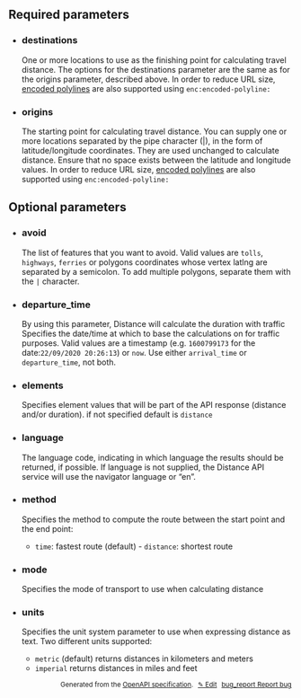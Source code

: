 <!--- This is a generated file, do not edit! -->
<!--- [START woosmap_http_parameters_distancedistancematrix] -->
<h2 id="required-parameters">Required parameters</h2>

-   <h3 class="parameter-name" id="destinations">destinations</h3>

    One or more locations to use as the finishing point for calculating travel distance. The options for the destinations parameter are the same as for the origins parameter, described above. In order to reduce URL size, [encoded polylines](https://developers.google.com/maps/documentation/utilities/polylinealgorithm) are also supported using `enc:encoded-polyline:`

-   <h3 class="parameter-name" id="origins">origins</h3>

    The starting point for calculating travel distance. You can supply one or more locations separated by the pipe character (|), in the form of latitude/longitude coordinates. They are used unchanged to calculate distance. Ensure that no space exists between the latitude and longitude values. In order to reduce URL size, [encoded polylines](https://developers.google.com/maps/documentation/utilities/polylinealgorithm) are also supported using `enc:encoded-polyline:`

<h2 id="optional-parameters">Optional parameters</h2>

-   <h3 class="parameter-name" id="avoid">avoid</h3>

    The list of features that you want to avoid. Valid values are `tolls`, `highways`, `ferries` or polygons coordinates whose vertex latlng are separated by a semicolon. To add multiple polygons, separate them with the `|` character.

-   <h3 class="parameter-name" id="departure_time">departure_time</h3>

    By using this parameter, Distance will calculate the duration with traffic Specifies the date/time at which to base the calculations on for traffic purposes. Valid values are a timestamp (e.g. `1600799173` for the date:`22/09/2020 20:26:13`) or `now`.
    Use either `arrival_time` or `departure_time`, not both.

-   <h3 class="parameter-name" id="elements">elements</h3>

    Specifies element values that will be part of the API response (distance and/or duration). if not specified default is `distance`

-   <h3 class="parameter-name" id="language">language</h3>

    The language code, indicating in which language the results should be returned, if possible. If language is not supplied, the Distance API service will use the navigator language or “en”.

-   <h3 class="parameter-name" id="method">method</h3>

    Specifies the method to compute the route between the start point and the end point:

    -   `time`: fastest route (default) - `distance`: shortest route

-   <h3 class="parameter-name" id="mode">mode</h3>

    Specifies the mode of transport to use when calculating distance

-   <h3 class="parameter-name" id="units">units</h3>

    Specifies the unit system parameter to use when expressing distance as text. Two different units supported:

    -   `metric` (default) returns distances in kilometers and meters
    -   `imperial` returns distances in miles and feet


<p style="text-align: right; font-size: smaller;">Generated from the <a data-label="openapi-github" href="https://github.com/woosmap/openapi-specification" title="Woosmap OpenAPI Specification" class="external">OpenAPI specification</a>.
<a data-label="openapi-github-woosmap-http-parameters-distancedistancematrix" data-action="edit" style="margin-left: 5px;" href="https://github.com/woosmap/openapi-specification/tree/main/specification/parameters" title="Edit on GitHub">✎ Edit</a>
<a data-label="openapi-github-woosmap-http-parameters-distancedistancematrix" data-action="bug" style="margin-left: 5px;" href="https://github.com/woosmap/openapi-specification/issues/new?assignees=&labels=type%3A+bug%2C+triage+me&template=bug_report.md&title=[parameters] Bug - /distance/distancematrix/json" title="File bug for parameters on GitHub"><span class="material-icons">bug_report</span> Report bug</a>
</p>

<!--- [END woosmap_http_parameters_distancedistancematrix] -->